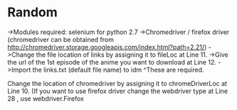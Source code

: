 # Random
->Modules required: selenium for python 2.7
->Chromedriver / firefox driver (chromedriver can be obtained from http://chromedriver.storage.googleapis.com/index.html?path=2.21/)
->Change the file location of links by assigning it to fileLoc at Line 11. 
->Give the url of the 1st episode of the anime you want to download at Line 12.
->Import the links.txt (default file name) to idm
^These are required.

Change the location of chromedriver by assigning it to chromeDriverLoc at Line 10.
(If you want to use firefox driver change the webdriver type at Line 28 , use webdriver.Firefox

